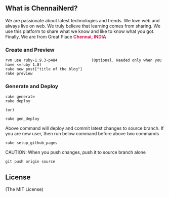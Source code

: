 ## What is ChennaiNerd?

We are passionate about latest technologies and trends. We love web and always
live on web. We truly believe that learning comes from sharing.
We use this platform to share what we know and like to know what you got.
Finally, We are from Great Place <strong style="color:#d91459">Chennai, INDIA</strong>

### Create and Preview

    rvm use ruby-1.9.3-p484               (Optional. Needed only when you have <=ruby 1.8)
    rake new_post["title of the blog"]
    rake preview

### Generate and Deploy

    rake generate
    rake deploy

    (or)

    rake gen_deploy

Above command will deploy and commit latest changes to source branch.
If you are new user, then run below command before above two commands

    rake setup_github_pages

CAUTION: When you push changes, push it to source branch alone

    git push origin source

## License

(The MIT License)

